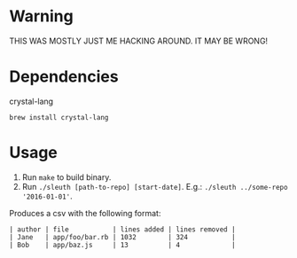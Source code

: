 # Warning

THIS WAS MOSTLY JUST ME HACKING AROUND. IT MAY BE WRONG!

# Dependencies

crystal-lang

`brew install crystal-lang`

# Usage

1. Run `make` to build binary.
2. Run `./sleuth [path-to-repo] [start-date]`.
   E.g.: `./sleuth ../some-repo '2016-01-01'`.

Produces a csv with the following format:

```
| author | file           | lines added | lines removed |
| Jane   | app/foo/bar.rb | 1032        | 324           |
| Bob    | app/baz.js     | 13          | 4             |
```
